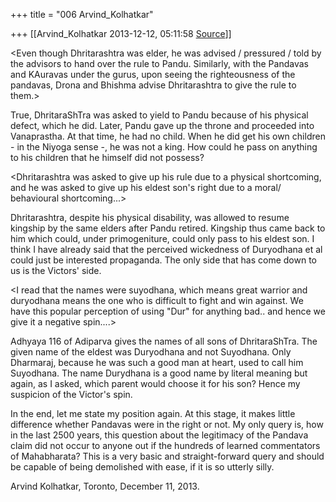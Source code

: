 +++
title = "006 Arvind_Kolhatkar"

+++
[[Arvind_Kolhatkar	2013-12-12, 05:11:58 [Source](https://groups.google.com/g/samskrita/c/Hd_Xp7QZ3ZM)]]



\<Even though Dhritarashtra was elder, he was advised / pressured / told by the advisors to hand over the rule to Pandu. Similarly, with the Pandavas and KAuravas under the gurus, upon seeing the righteousness of the pandavas, Drona and Bhishma advise Dhritarashtra to give the rule to them.>

  

True, DhritaraShTra was asked to yield to Pandu because of his physical defect, which he did. Later, Pandu gave up the throne and proceeded into Vanaprastha. At that time, he had no child. When he did get his own children - in the Niyoga sense -, he was not a king. How could he pass on anything to his children that he himself did not possess?  
  

\<Dhritarashtra was asked to give up his rule due to a physical shortcoming, and he was asked to give up his eldest son's right due to a moral/ behavioural shortcoming...>  

  

Dhritarashtra, despite his physical disability, was allowed to resume kingship by the same elders after Pandu retired. Kingship thus came back to him which could, under primogeniture, could only pass to his eldest son. I think I have already said that the perceived wickedness of Duryodhana et al could just be interested propaganda. The only side that has come down to us is the Victors' side.

  

\<I read that the names were suyodhana, which means great warrior and duryodhana means the one who is difficult to fight and win against. We have this popular perception of using "Dur" for anything bad.. and hence we give it a negative spin....>  

  

Adhyaya 116 of Adiparva gives the names of all sons of DhritaraShTra.
The given name of the eldest was Duryodhana and not Suyodhana. Only Dharmaraj, because he was such a good man at heart, used to call him Suyodhana. The name Durydhana is a good name by literal meaning but again, as I asked, which parent would choose it for his son? Hence my suspicion of the Victor's spin.

  

In the end, let me state my position again. At this stage, it makes little difference whether Pandavas were in the right or not. My only query is, how in the last 2500 years, this question about the legitimacy of the Pandava claim did not occur to anyone out if the hundreds of learned commentators of Mahabharata? This is a very basic and straight-forward query and should be capable of being demolished with ease, if it is so utterly silly.

  

Arvind Kolhatkar, Toronto, December 11, 2013.

